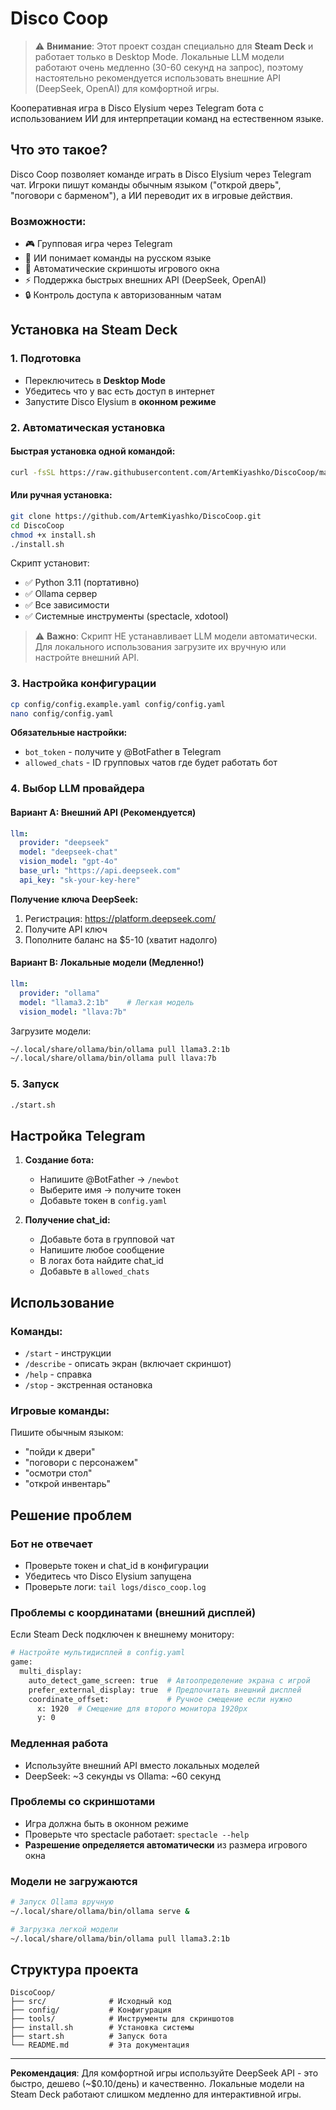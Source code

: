 # Disco Coop

> ⚠️ **Внимание**: Этот проект создан специально для **Steam Deck** и работает только в Desktop Mode. Локальные LLM модели работают очень медленно (30-60 секунд на запрос), поэтому настоятельно рекомендуется использовать внешние API (DeepSeek, OpenAI) для комфортной игры.

Кооперативная игра в Disco Elysium через Telegram бота с использованием ИИ для интерпретации команд на естественном языке.

## Что это такое?

Disco Coop позволяет команде играть в Disco Elysium через Telegram чат. Игроки пишут команды обычным языком ("открой дверь", "поговори с барменом"), а ИИ переводит их в игровые действия.

### Возможности:
- 🎮 Групповая игра через Telegram
- 🤖 ИИ понимает команды на русском языке  
- 📸 Автоматические скриншоты игрового окна
- ⚡ Поддержка быстрых внешних API (DeepSeek, OpenAI)
- 🔒 Контроль доступа к авторизованным чатам

## Установка на Steam Deck

### 1. Подготовка
- Переключитесь в **Desktop Mode**
- Убедитесь что у вас есть доступ в интернет
- Запустите Disco Elysium в **оконном режиме**

### 2. Автоматическая установка

#### Быстрая установка одной командой:
```bash
curl -fsSL https://raw.githubusercontent.com/ArtemKiyashko/DiscoCoop/main/install.sh | bash
```

#### Или ручная установка:
```bash
git clone https://github.com/ArtemKiyashko/DiscoCoop.git
cd DiscoCoop
chmod +x install.sh
./install.sh
```

Скрипт установит:
- ✅ Python 3.11 (портативно)
- ✅ Ollama сервер
- ✅ Все зависимости
- ✅ Системные инструменты (spectacle, xdotool)

> ⚠️ **Важно**: Скрипт НЕ устанавливает LLM модели автоматически. Для локального использования загрузите их вручную или настройте внешний API.

### 3. Настройка конфигурации

```bash
cp config/config.example.yaml config/config.yaml
nano config/config.yaml
```

**Обязательные настройки:**
- `bot_token` - получите у @BotFather в Telegram
- `allowed_chats` - ID групповых чатов где будет работать бот

### 4. Выбор LLM провайдера

#### Вариант A: Внешний API (Рекомендуется)
```yaml
llm:
  provider: "deepseek"
  model: "deepseek-chat"
  vision_model: "gpt-4o"
  base_url: "https://api.deepseek.com"
  api_key: "sk-your-key-here"
```

**Получение ключа DeepSeek:**
1. Регистрация: https://platform.deepseek.com/
2. Получите API ключ
3. Пополните баланс на $5-10 (хватит надолго)

#### Вариант B: Локальные модели (Медленно!)
```yaml
llm:
  provider: "ollama"
  model: "llama3.2:1b"    # Легкая модель
  vision_model: "llava:7b"
```

Загрузите модели:
```bash
~/.local/share/ollama/bin/ollama pull llama3.2:1b
~/.local/share/ollama/bin/ollama pull llava:7b
```

### 5. Запуск

```bash
./start.sh
```

## Настройка Telegram

1. **Создание бота:**
   - Напишите @BotFather → `/newbot`
   - Выберите имя → получите токен
   - Добавьте токен в `config.yaml`

2. **Получение chat_id:**
   - Добавьте бота в групповой чат
   - Напишите любое сообщение
   - В логах бота найдите chat_id
   - Добавьте в `allowed_chats`

## Использование

### Команды:
- `/start` - инструкции
- `/describe` - описать экран (включает скриншот)
- `/help` - справка
- `/stop` - экстренная остановка

### Игровые команды:
Пишите обычным языком:
- "пойди к двери"
- "поговори с персонажем"
- "осмотри стол"
- "открой инвентарь"

## Решение проблем

### Бот не отвечает
- Проверьте токен и chat_id в конфигурации
- Убедитесь что Disco Elysium запущена
- Проверьте логи: `tail logs/disco_coop.log`

### Проблемы с координатами (внешний дисплей)
Если Steam Deck подключен к внешнему монитору:

```bash
# Настройте мультидисплей в config.yaml
game:
  multi_display:
    auto_detect_game_screen: true  # Автоопределение экрана с игрой
    prefer_external_display: true  # Предпочитать внешний дисплей
    coordinate_offset:             # Ручное смещение если нужно
      x: 1920  # Смещение для второго монитора 1920px
      y: 0
```

### Медленная работа
- Используйте внешний API вместо локальных моделей
- DeepSeek: ~3 секунды vs Ollama: ~60 секунд

### Проблемы со скриншотами
- Игра должна быть в оконном режиме
- Проверьте что spectacle работает: `spectacle --help`
- **Разрешение определяется автоматически** из размера игрового окна

### Модели не загружаются
```bash
# Запуск Ollama вручную
~/.local/share/ollama/bin/ollama serve &

# Загрузка легкой модели
~/.local/share/ollama/bin/ollama pull llama3.2:1b
```

## Структура проекта

```
DiscoCoop/
├── src/              # Исходный код
├── config/           # Конфигурация
├── tools/            # Инструменты для скриншотов
├── install.sh        # Установка системы
├── start.sh          # Запуск бота
└── README.md         # Эта документация
```

---

**Рекомендация**: Для комфортной игры используйте DeepSeek API - это быстро, дешево (~$0.10/день) и качественно. Локальные модели на Steam Deck работают слишком медленно для интерактивной игры.